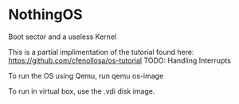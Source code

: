 # NothingOS
Boot sector and a useless Kernel

This is a partial implimentation of the tutorial found here: https://github.com/cfenollosa/os-tutorial
TODO: Handling Interrupts

To run the OS using Qemu,
run
    qemu os-image
    
To run in virtual box, use the .vdi disk image.
